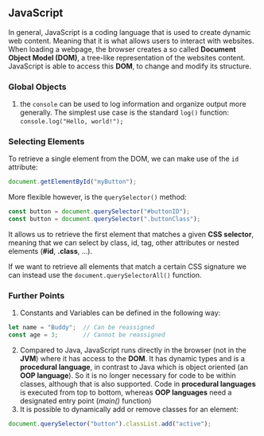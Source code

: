## JavaScript

In general, JavaScript is a coding language that is used to create dynamic web content.
Meaning that it is what allows users to interact with websites. 
When loading a webpage, the browser creates a so called **Document Object Model (DOM)**, a tree-like representation of the websites content. 
JavaScript is able to access this **DOM**, to change and modify its structure.

### Global Objects
1. the `console` can be used to log information and organize output more generally. The simplest use case is the standard `log()` function: `console.log("Hello, world!");`

### Selecting Elements

To retrieve a single element from the DOM, we can make use of the `id` attribute: 
```js
document.getElementById("myButton");
```
More flexible however, is the `querySelector()` method: 
```js
const button = document.querySelector("#buttonID");
const button = document.querySelector(".buttonClass");
```
It allows us to retrieve the first element that matches a given **CSS selector**, meaning that we can select by class, id, tag, other attributes or nested elements (**#id**, **.class**, ...).

If we want to retrieve all elements that match a certain CSS signature we can instead use the `document.querySelectorAll()` function.


### Further Points
1. Constants and Variables can be defined in the following way: 
```js
let name = "Buddy";  // Can be reassigned
const age = 3;       // Cannot be reassigned
```
2. Compared to Java, JavaScript runs directly in the browser (not in the **JVM**) where it has access to the **DOM**. It has dynamic types and is a **procedural language**, in contrast to Java which is object oriented (an **OOP language**). So it is no longer necessary for code to be within classes, although that is also supported. Code in **procedural languages** is executed from top to bottom, whereas **OOP languages** need a designated entry point (*main()* function)
3. It is possible to dynamically add or remove classes for an element: 
```js
document.querySelector("button").classList.add("active");
```



